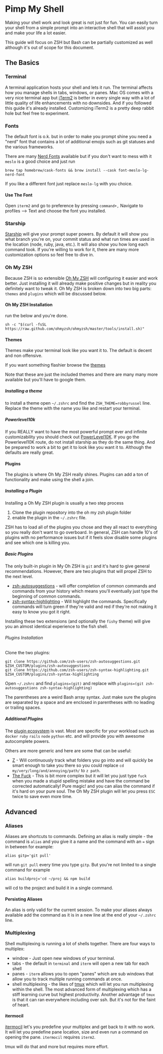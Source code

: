 # Pimp My Shell

Making your shell work and look great is not just for fun. You can easily turn your shell from a simple prompt into an interactive shell that will assist you and make your life a lot easier.

This guide will focus on ZSH but Bash can be partially customized as well although it's out of scope for this document.

## The Basics

### Terminal

A terminal application hosts your shell and lets it run. The terminal affects how you manage shells in tabs, windows, or panes.
Mac OS comes with a very nice terminal app but [iTerm2](https://iterm2.com/index.html) is better in every single way with a lot of little quality of life enhancements with no downsides. And if you followed this guide it's already installed.
Customizing iTerm2 is a pretty deep rabbit hole but feel free to experiment.

### Fonts

The default font is o.k. but in order to make you prompt shine you need a "nerd" font that contains a lot of additional emojis such as git statuses and the various frameworks.

There are many [Nerd Fonts](https://www.nerdfonts.com/font-downloads) available but if you don't want to mess with it `meslo` is a good choice and just run

```shell
brew tap homebrew/cask-fonts && brew install --cask font-meslo-lg-nerd-font
```

If you like a different font just replace `meslo-lg` with you choice.

#### Use The Font

Open `iterm2` and go to preference by pressing `command+,`
Navigate to profiles --> Text and choose the font you installed.

### Starship

[Starship](https://starship.rs/) will give your prompt super powers.
By default it will show you what branch you're on, your commit status and what run times are used in the location (node, ruby, java, etc.).  It will also show you how long each command took.   If you're willing to work for it, there are many more customization options so feel free to dive in.

### Oh My ZSH

Because ZSH is so extensible [Oh My ZSH](https://ohmyz.sh/) will configuring it easier and work better. Just installing it will already make positive changes but in reality you definitely want to tweak it. Oh My ZSH is broken down into two big parts: `themes` and `plugins` which will be discussed below.

#### Oh My ZSH Installation

run the below and you're done.

```shell
sh -c "$(curl -fsSL https://raw.github.com/ohmyzsh/ohmyzsh/master/tools/install.sh)"
```

#### Themes

Themes make your terminal look like you want it to. The default is decent and non offensive.

If you want something flashier browse the [themes](https://github.com/ohmyzsh/ohmyzsh/wiki/Themes)

Note that these are just the included themes and there are many many more available but you'll have to google them.

##### Installing a theme

to install a theme open `~/.zshrc` and find the
`ZSH_THEME=robbyrussel`
line.  Replace the theme with the name you like and restart your terminal.

##### Powerlevel10k

If you REALLY want to have the most powerful prompt ever and infinite customizability you should check out [PowerLevel10K](https://github.com/romkatv/powerlevel10k).
If you go the Powerlevel10K route, do not install starship as they do the same thing.
And be prepared to work a bit to get it to look like you want it to. Although the defaults are really great.

#### Plugins

The plugins is where Oh My ZSH really shines. Plugins can add a ton of functionality and make using the shell a join.

##### Installing a Plugin

Installing a Oh My ZSH plugin is usually a two step process

1. Clone the plugin repository into the oh my zsh plugin folder
1. enable the plugin in the `~/.zshrc` file.

ZSH has to load all of the plugins you chose and they all react to everything so you really don't want to go overboard. In general, ZSH can handle 10's of plugins with no performance issues but if it feels slow disable some plugins and see which one is killing you.

##### Basic Plugins

The only built-in plugin in My Oh ZSH is `git` and it's hard to give general recommendations. However, there are two plugins that will propel ZSH to the next level.

* [zsh-autosuggestions](https://github.com/zsh-users/zsh-autosuggestions) - will offer completion of common commands and commands from your history which means you'll eventually just type the beginning of common commands.
* [zsh-syntax-highlighting](https://github.com/zsh-users/zsh-syntax-highlighting) - Will highlight the commands. Specifically commands will turn green if they're valid and red if they're not making it easy to know you got it right.

Installing these two extensions (and optionally the `fishy` theme) will give you an almost identical experience to the fish shell.

###### Plugins Installation

Clone the two plugins:

```shell
git clone https://github.com/zsh-users/zsh-autosuggestions.git $ZSH_CUSTOM/plugins/zsh-autosuggestions
git clone https://github.com/zsh-users/zsh-syntax-highlighting.git $ZSH_CUSTOM/plugins/zsh-syntax-highlighting
```

Open `~/.zshrc` and find `plugins=(git)` and replace with `plugins=(git zsh-autosuggestions zsh-syntax-highlighting)`

The parentheses are a weird Bash array syntax. Just make sure the plugins are separated by a space and are enclosed in parentheses with no leading or trailing spaces.

##### Additional Plugins

The [plugin ecosystem](https://github.com/ohmyzsh/ohmyzsh/wiki/Plugins) is vast. Most are specific for your workload such as `docker` `ruby` `rails` `node` `python` etc. and will provide you with awesome autocomplete powers.

Others are more generic and here are some that can be useful:

* [Z](https://github.com/ohmyzsh/ohmyzsh/tree/master/plugins/z) - Will continuously track what folders you go into and will quickly be smart enough to take you there so you could replace `cd my/very/long/and/annoying/path/` to `z path`.
* [The Fuck](https://github.com/nvbn/thefuck) - This is bit more complex but it will let you just type `fuck` when you made a stupid spelling mistake and have the command be corrected automatically!
Pure magic! and you can alias the command if it's hard on your pure soul. The Oh My ZSH plugin will let you press `ESC` twice to save even more time.

## Advanced

### Aliases

Aliases are shortcuts to commands. Defining an alias is really simple - the command is `alias` and you give it a name and the command with an `=` sign in between for example:

```shell
alias gitp='git pull'
```

will run `git pull` every time you type `gitp`. But you're not limited to a single command for example

```shell
alias buildproj='cd ~/proj && npm build
```

will cd to the project and build it in a single command.

#### Persisting Aliases

An alias is only valid for the current session. To make your aliases always available add the command as it is in a new line at the end of your `~/.zshrc` line.

### Multiplexing

Shell multiplexing is running a lot of shells together. There are four ways to multiplex:

* window - Just open new windows of your terminal.
* tabs - the default in `terminal` and `iterm` will open a new tab for each shell
* panes - `iterm` allows you to open "panes" which are sub windows that allow you to track multiple running commands at once.
* shell multiplexing - the likes of [tmux](https://github.com/tmux/tmux/wiki) which will let you run multiplexing within the shell.
  The most advanced form of multiplexing which has a stiff learning curve but highest productivity.  Another advantage of `tmux` is that it can ran everywhere including over ssh.
  But it's not for the faint of heart.

#### itermocil

[itermocil](https://github.com/TomAnthony/itermocil) let's you predefine your multiplex and get back to it with no work. It will let you predefine pane location, size and even run a command on opening the pane. `itermocil` requires `iterm2`.

tmux will do that and more but requires more effort.
